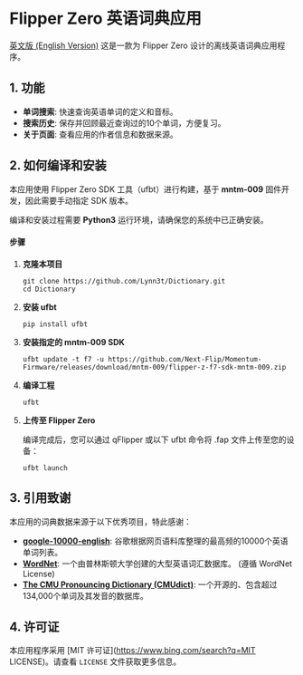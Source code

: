 # Flipper Zero 英语词典应用
[英文版 (English Version)](https://github.com/Lynn3t/Dictionary/README_en.md)
这是一款为 Flipper Zero 设计的离线英语词典应用程序。

## 1. 功能

- **单词搜索**: 快速查询英语单词的定义和音标。
- **搜索历史**: 保存并回顾最近查询过的10个单词，方便复习。
- **关于页面**: 查看应用的作者信息和数据来源。

## 2. 如何编译和安装

本应用使用 Flipper Zero SDK 工具（ufbt）进行构建，基于 **mntm-009** 固件开发，因此需要手动指定 SDK 版本。

编译和安装过程需要 **Python3** 运行环境，请确保您的系统中已正确安装。

#### 步骤

1. **克隆本项目**

   ```
   git clone https://github.com/Lynn3t/Dictionary.git
   cd Dictionary
   ```

2. **安装 ufbt**

   ```
   pip install ufbt
   ```

3. **安装指定的 mntm-009 SDK**

   ```
   ufbt update -t f7 -u https://github.com/Next-Flip/Momentum-Firmware/releases/download/mntm-009/flipper-z-f7-sdk-mntm-009.zip
   ```

4. **编译工程**

   ```
   ufbt
   ```

5. **上传至 Flipper Zero**

   编译完成后，您可以通过 qFlipper 或以下 ufbt 命令将 .fap 文件上传至您的设备：

   ```
   ufbt launch
   ```

## 3. 引用致谢

本应用的词典数据来源于以下优秀项目，特此感谢：

- [**google-10000-english**](https://github.com/first20hours/google-10000-english): 谷歌根据网页语料库整理的最高频的10000个英语单词列表。
- [**WordNet**](https://wordnet.princeton.edu/): 一个由普林斯顿大学创建的大型英语词汇数据库。 (遵循 WordNet License)
- [**The CMU Pronouncing Dictionary (CMUdict)**](http://www.speech.cs.cmu.edu/cgi-bin/cmudict): 一个开源的、包含超过134,000个单词及其发音的数据库。

## 4. 许可证

本应用程序采用 [MIT 许可证](https://www.bing.com/search?q=MIT LICENSE)。请查看 `LICENSE` 文件获取更多信息。